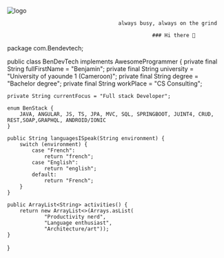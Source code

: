 
![logo](https://github.com/bendevtech16/bendevtech16/assets/116570969/5fb7ebaf-5955-4b5f-ad48-6ca2d0eb5014)

                                        always busy, always on the grind

                                                   ### Hi there 👋





package com.Bendevtech;

public class BenDevTech implements AwesomeProgrammer {
    private final String fullFirstName = "Benjamin";
    private final String university = "University of yaounde 1 (Cameroon)";
    private final String degree = "Bachelor degree";
    private final String workPlace = "CS Consulting";

    private String currentFocus = "Full stack Developer";

    enum BenStack {
        JAVA, ANGULAR, JS, TS, JPA, MVC, SQL, SPRINGBOOT, JUINT4, CRUD, REST,SOAP,GRAPHQL, ANDROID/IONIC
    }

    public String languagesISpeak(String environment) {
        switch (environment) {
            case "French":
                return "french";
            case "English":
                return "english";
            default:
                return "French";
        }
    }

    public ArrayList<String> activities() {
        return new ArrayList<>(Arrays.asList(
                "Productivity nerd",
                "Language enthusiast",
                "Architecture/art"));
    }
}

